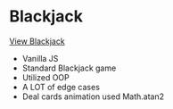 # Blackjack

[View Blackjack](https://brixsta.github.io/Blackjack/)

- Vanilla JS
- Standard Blackjack game
- Utilized OOP
- A LOT of edge cases
- Deal cards animation used Math.atan2

